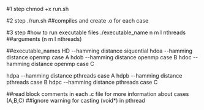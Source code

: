 #1 step
chmod +x run.sh

#2 step
./run.sh ##compiles and create .o for each case

#3 step
#how to run executable files
./executable_name n m I nthreads  ##arguments (n m I nthreads)


##executable_names
HD --hamming distance siquential
hdoa --hamming distance openmp case A
hdob --hamming distance openmp case B
hdoc --hamming distance openmp case C

hdpa --hamming distance pthreads case A
hdpb --hamming distance pthreads case B
hdpc --hamming distance pthreads case C


##read block comments in each .c file for more information about cases (A,B,C)
##ignore warning for casting (void*) in pthread
